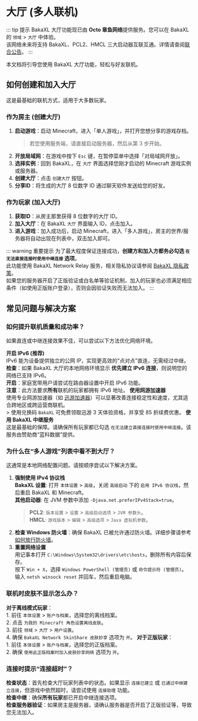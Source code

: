 # 大厅 (多人联机)

::: tip 提示
BakaXL 大厅功能现已由 **Octo 章鱼网络**提供服务。您可以在 BakaXL 的 `领域` > `大厅` 中体验。  
该网络未来将支持 BakaXL、PCL2、HMCL 三大启动器互联互通。详情请查阅[联合公告](https://www.bilibili.com/read/cv19553724)。
:::

本文档将引导您使用 BakaXL 大厅功能，轻松与好友联机。

## 如何创建和加入大厅

这是最基础的联机方式，适用于大多数玩家。

### 作为房主 (创建大厅)

1. **启动游戏**：启动 Minecraft，进入「单人游戏」，并打开您想分享的游戏存档。
   > 若您使用服务端，请直接启动服务器，然后从第 3 步开始。
2. **开放局域网**：在游戏中按下 `Esc` 键，在暂停菜单中选择「对局域网开放」。
3. **选择实例**：回到 BakaXL，在 `大厅` 界面选择您刚才启动的 Minecraft 游戏实例或服务器。
4. **创建大厅**：点击 `创建大厅` 按钮。
5. **分享ID**：将生成的大厅 8 位数字 ID 通过聊天软件发送给您的好友。

### 作为玩家 (加入大厅)

1. **获取ID**：从房主那里获得 8 位数字的大厅 ID。
2. **加入大厅**：在 BakaXL `大厅` 界面输入 ID，点击加入。
3. **进入游戏**：加入成功后，启动 Minecraft，进入「多人游戏」，房主的世界/服务器将自动出现在列表中，双击加入即可。

::: warning 重要提示
为了最大程度保证连接成功，**创建方和加入方都务必勾选 `在无法直接连接时使用中继连接` 选项**。  
此功能使用 BakaXL Network Relay 服务，相关隐私协议请参阅 [BakaXL 隐私政策](https://www.bakaxl.com/Privacy)。  
如果您的服务器开启了正版验证或白名单等验证机制，加入的玩家也必须满足相应条件（如使用正版账户登录），否则会因验证失败而无法加入。
:::

## 常见问题与解决方案

### 如何提升联机质量和成功率？

如果直连或中继连接效果不佳，可以尝试以下方法优化网络环境。

**开启 IPv6 (推荐)**  
    IPv6 能为设备提供独立的公网 IP，实现更高效的“点对点”直连，无需经过中继。  
    **检查**：如果 BakaXL 大厅的本地网络环境显示 **优先建立 IPv6 连接**，则说明您的网络已支持 IPv6。  
    **开启**：家庭宽带用户请尝试在路由器设置中开启 IPv6 功能。  
    **注意**：此方法要求**所有**联机的玩家都拥有 IPv6 地址。
**使用网游加速器**  
    使用专业网游加速器（如 [迅游加速器](https://www.xunyou.com/)）可以显著改善连接稳定性和速度，尤其适合跨地区或跨运营商联机。  
    > 使用兑换码 `BakaXL` 可免费领取迅游 3 天体验资格，并享受 85 折续费优惠。
**使用 BakaXL 中继服务**  
    这是最基础的保障。请确保所有玩家都已勾选 `在无法建立直接连接时使用中继连接`。该服务由赞助商“蓝科数据”提供。

### 为什么在“多人游戏”列表中看不到大厅？

这通常是本地网络配置问题。请按顺序尝试以下解决方案。

1. **强制使用 IPv4 协议栈**  
   **BakaXL 设置**: 打开 `本体设置` > `高级`，关闭 `高级启动` 下的 `启用 IPv6 协议栈`，然后重启 BakaXL 和 Minecraft。  
   **其他启动器**: 在 JVM 参数中添加 `-Djava.net.preferIPv4Stack=true`。  
   > **PCL2**: `版本设置` > `设置` > `高级启动选项` > `JVM 参数头`。  
   > **HMCL**: `游戏版本` > `编辑` > `高级选项` > `Java 虚拟机参数`。
2. **检查 Windows 防火墙**：确保 BakaXL 已被允许通过防火墙。详细步骤请参考[如何放行防火墙](/docs/Tool/1.Solution/index.md)。
3. **重置网络设置**  
   用记事本打开 `C:\Windows\System32\drivers\etc\hosts`，删除所有内容后保存。  
   按下 `Win + X`，选择 `Windows PowerShell (管理员)` 或 `命令提示符 (管理员)`。  
   输入 `netsh winsock reset` 并回车，然后重启电脑。

### 联机时皮肤不显示怎么办？

**对于离线模式玩家**：  
    1. 前往 `本体设置` > `账户与档案`，选择您的离线档案。  
    2. 点击 `为我的 Minecraft 角色设置离线皮肤`。  
    3. 前往 `领域` > `大厅` > `用户设置`。  
    4. 确保 `BakaXL Network SkinShare 皮肤妙享` 选项为 `开`。
**对于正版玩家**：  
    1. 前往 `本体设置` > `账户与档案`，选择您的正版档案。  
    2. 确保 `使用此正版档案时加入皮肤妙享网络` 选项为 `开`。

### 连接时提示“连接超时”？

**检查状态**：首先检查大厅玩家列表中的状态。如果显示 `连接已建立` 或 `已通过中继建立连接`，但游戏中依然超时，请尝试使用 `连接助理` 功能。  
**检查中继**：确保**所有玩家**都已开启中继连接选项。  
**检查服务器验证**：如果房主是服务器，请确认服务器是否开启了正版验证等，导致您无法加入。
